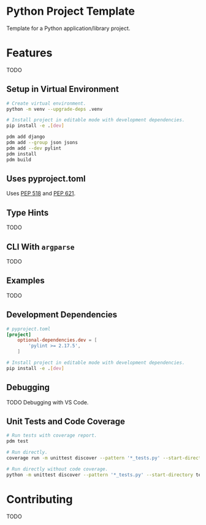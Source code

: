 # Python Project Template
Template for a Python application/library project.



# Features
TODO


## Setup in Virtual Environment
```sh
# Create virtual environment.
python -m venv --upgrade-deps .venv

# Install project in editable mode with development dependencies.
pip install -e .[dev]
```

```sh
pdm add django
pdm add --group json jsons
pdm add --dev pylint
pdm install
pdm build
```


## Uses pyproject.toml
Uses [PEP 518](https://peps.python.org/pep-0518/ 'PEP 518 - Specifying Minimum Build System Requirements for Python Projects') and [PEP 621](https://peps.python.org/pep-0621/ 'PEP 621 - Storing project metadata in pyproject.toml').


## Type Hints
TODO


## CLI With `argparse`
TODO


## Examples
TODO


## Development Dependencies
```toml
# pyproject.toml
[project]
	optional-dependencies.dev = [
		'pylint >= 2.17.5',
	]
```

```sh
# Install project in editable mode with development dependencies.
pip install -e .[dev]
```


## Debugging
TODO Debugging with VS Code.


## Unit Tests and Code Coverage
```sh
# Run tests with coverage report.
pdm test

# Run directly.
coverage run -m unittest discover --pattern '*_tests.py' --start-directory tests/ --verbose && coverage report

# Run directly without code coverage.
python -m unittest discover --pattern '*_tests.py' --start-directory tests/ --verbose
```



# Contributing
TODO